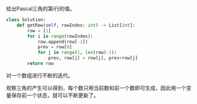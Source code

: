 给出Pascal三角的第i行的值。

```python
class Solution:
    def getRow(self, rowIndex: int) -> List[int]:
        row = [1]
        for i in range(rowIndex):
            row.append(row[-1])
            prev = row[0]
            for j in range(1, len(row)-1):
                prev, row[j] = row[j], prev+row[j]
        return row   
```

对一个数组进行不断的迭代。

观察三角的产生可以得到，每个数只用当前数和前一个数即可生成，因此用一个变量保存前一个状态，就可以不断更新了。